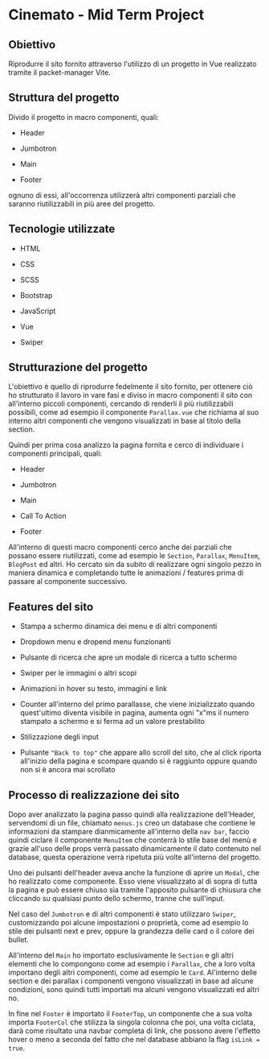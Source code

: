 # Cinemato - Mid Term Project

## Obiettivo

Riprodurre il sito fornito attraverso l'utilizzo di un progetto in Vue realizzato tramite il packet-manager Vite.

## Struttura del progetto

Divido il progetto in macro componenti, quali:

  - Header

  - Jumbotron

  - Main

  - Footer

ognuno di essi, all'occorrenza utilizzerà altri componenti parziali che saranno riutilizzabili in più aree del progetto.

## Tecnologie utilizzate

- HTML

- CSS

- SCSS

- Bootstrap

- JavaScript

- Vue

- Swiper

## Strutturazione del progetto

L'obiettivo è quello di riprodurre fedelmente il sito fornito, per ottenere ciò ho strutturato il lavoro in vare fasi e diviso in macro componenti il sito con all'interno piccoli componenti, cercando di renderli il più riutilizzabili possibili, come ad esempio il componente `Parallax.vue` che richiama al suo interno altri componenti che vengono visualizzati in base al titolo della section.

Quindi per prima cosa analizzo la pagina fornita e cerco di individuare i componenti principali, quali:

- Header

- Jumbotron

- Main

- Call To Action

- Footer

All'interno di questi macro componenti cerco anche dei parziali che possano essere riutilizzati, come ad esempio le `Section`, `Parallax`, `MenuItem`, `BlogPost` ed altri. Ho cercato sin da subito di realizzare ogni singolo pezzo in maniera dinamica e completando tutte le animazioni / features prima di passare al componente successivo.

## Features del sito

- Stampa a schermo dinamica dei menu e di altri componenti

- Dropdown menu e dropend menu funzionanti

- Pulsante di ricerca che apre un modale di ricerca a tutto schermo

- Swiper per le immagini o altri scopi

- Animazioni in hover su testo, immagini e link 

- Counter all'interno del primo parallasse, che viene inizializzato quando quest'ultimo diventa visibile in pagina, aumenta ogni "x"ms il numero stampato a schermo e si ferma ad un valore prestabilito

- Stilizzazione degli input

- Pulsante `"Back to top"` che appare allo scroll del sito, che al click riporta all'inizio della pagina e scompare quando si è raggiunto oppure quando non si è ancora mai scrollato

## Processo di realizzazione dei sito

Dopo aver analizzato la pagina passo quindi alla realizzazione dell'Header, servendomi di un file, chiamato `menus.js` creo un database che contiene le informazioni da stampare dianmicamente all'interno della `nav bar`, faccio quindi ciclare il componente `MenuItem` che conterrà lo stile base del menù e grazie all'uso delle props verrà passato dinamicamente il dato contenuto nel database, questa operazione verrà ripetuta più volte all'interno del progetto.

Uno dei pulsanti dell'header aveva anche la funzione di aprire un `Modal`, che ho realizzato come componente. Esso viene visualizzato al di sopra di tutta la pagina e può essere chiuso sia tramite l'apposito pulsante di chiusura che cliccando su qualsiasi punto dello schermo, tranne che sull'input.

Nel caso del `Jumbotron` e di altri componenti è stato utilizzaro `Swiper`, customizzando poi alcune impostazioni o proprietà, come ad esempio lo stile dei pulsanti next e prev, oppure la grandezza delle card o il colore dei bullet.

All'interno del `Main` ho importato esclusivamente le `Section` e gli altri elementi che lo compongono come ad esempio i `Parallax`, che a loro volta importano degli altri componenti, come ad esempio le `Card`. Al'interno delle section e dei parallax i componenti vengono visualizzati in base ad alcune condizioni, sono quindi tutti importati ma alcuni vengono visualizzati ed altri no.

In fine nel `Footer` è importato il `FooterTop`, un componente che a sua volta importa `FooterCol` che stilizza la singola colonna che poi, una volta ciclata, darà come risultato una navbar completa di link, che possono avere l'effetto hover o meno a seconda del fatto che nel database abbiano la flag `isLink = true`.